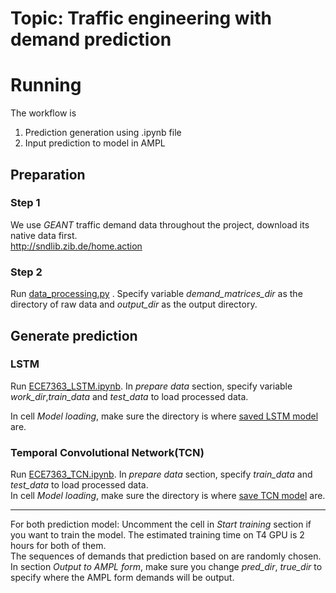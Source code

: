 # Topic: Traffic engineering with demand prediction


# Running
The workflow is   
1. Prediction generation using .ipynb file 
2. Input prediction to model in AMPL 
## Preparation
 ### Step 1
 We use *GEANT* traffic demand data throughout the project, download its native data first.   
http://sndlib.zib.de/home.action    

### Step 2
Run [data_processing.py](https://github.com/Max1897/ECE7363_project/blob/main/src/data_processing.py) . Specify variable *demand_matrices_dir* as the directory of raw data and *output_dir* as the output directory.  

## Generate prediction


### LSTM
Run [ECE7363_LSTM.ipynb](https://github.com/Max1897/ECE7363_project/blob/main/src/ECE7363_LSTM.ipynb). In *prepare data* section, specify variable *work_dir*,*train_data* and *test_data* to load processed data.   
  
In cell *Model loading*, make sure the directory is where [saved LSTM model](https://github.com/Max1897/ECE7363_project/tree/main/saved%20models/LSTM) are.  




### Temporal Convolutional Network(TCN)
Run  [ECE7363_TCN.ipynb](https://github.com/Max1897/ECE7363_project/blob/main/src/ECE7363_TCN.ipynb). In *prepare data* section,  specify *train_data* and *test_data* to load processed data.  
In cell _Model loading_, make sure the directory is where [save TCN model](https://github.com/Max1897/ECE7363_project/tree/main/saved%20models/TCN) are.   


------------------
For both prediction model:
Uncomment the cell in _Start training_ section if you want to train the model. The estimated training time on T4 GPU is 2 hours for both of them.   
The sequences of demands that prediction based on are randomly chosen. 
In section *Output to AMPL form*, make sure you change *pred_dir*, *true_dir* to specify where the AMPL form demands  will be output. 
